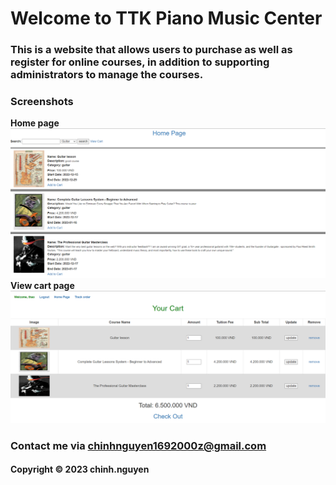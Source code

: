 # Welcome to TTK Piano Music Center
### This is a website that allows users to purchase as well as register for online courses, in addition to supporting administrators to manage the courses.

### Screenshots
**Home page**
![source_code_junit](https://github.com/nlhchinh/ttk-piano-music-center/blob/main/screenshots/home-page.png)
**View cart page**
![source_code_junit](https://github.com/nlhchinh/ttk-piano-music-center/blob/main/screenshots/view-cart-page.png)


### Contact me via chinhnguyen1692000z@gmail.com
#### Copyright &#169; 2023 chinh.nguyen